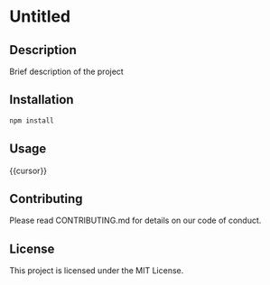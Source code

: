 # Untitled

## Description
Brief description of the project

## Installation
```bash
npm install
```

## Usage
{{cursor}}

## Contributing
Please read CONTRIBUTING.md for details on our code of conduct.

## License
This project is licensed under the MIT License.

